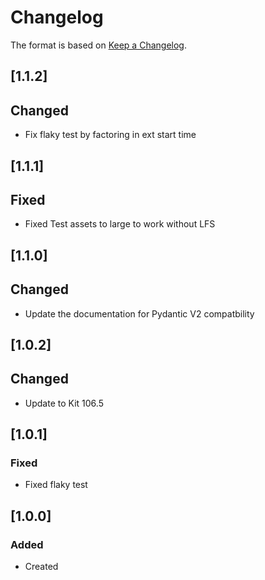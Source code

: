 # Changelog
The format is based on [Keep a Changelog](https://keepachangelog.com/en/1.0.0/).

## [1.1.2]
## Changed
- Fix flaky test by factoring in ext start time

## [1.1.1]
## Fixed
- Fixed Test assets to large to work without LFS

## [1.1.0]
## Changed
- Update the documentation for Pydantic V2 compatbility

## [1.0.2]
## Changed
- Update to Kit 106.5

## [1.0.1]
### Fixed
- Fixed flaky test

## [1.0.0]
### Added
- Created
